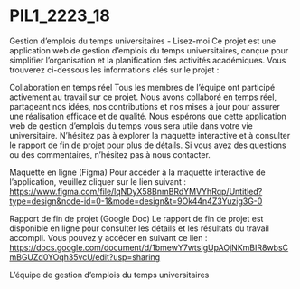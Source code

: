 # PIL1_2223_18
Gestion d’emplois du temps universitaires - Lisez-moi Ce projet est une application web de gestion d’emplois du temps universitaires, conçue pour simplifier l’organisation et la planification des activités académiques. Vous trouverez ci-dessous les informations clés sur le projet :

Collaboration en temps réel Tous les membres de l’équipe ont participé activement au travail sur ce projet. Nous avons collaboré en temps réel, partageant nos idées, nos contributions et nos mises à jour pour assurer une réalisation efficace et de qualité. Nous espérons que cette application web de gestion d’emplois du temps vous sera utile dans votre vie universitaire. N’hésitez pas à explorer la maquette interactive et à consulter le rapport de fin de projet pour plus de détails. Si vous avez des questions ou des commentaires, n’hésitez pas à nous contacter.

Maquette en ligne (Figma) Pour accéder à la maquette interactive de l’application, veuillez cliquer sur le lien suivant : https://www.figma.com/file/lqNDyX58BnmBRdYMVYhRqp/Untitled?type=design&node-id=0-1&mode=design&t=9Ok44n4Z3Yuzig3G-0

Rapport de fin de projet (Google Doc) Le rapport de fin de projet est disponible en ligne pour consulter les détails et les résultats du travail accompli. Vous pouvez y accéder en suivant ce lien : https://docs.google.com/document/d/1bmewY7wtsIgUpAOjNKmBIR8wbsCmBGUZd0YOqh35vcU/edit?usp=sharing

L’équipe de gestion d’emplois du temps universitaires
